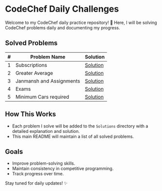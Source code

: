 # CodeChef Daily Challenges

Welcome to my CodeChef daily practice repository! 🚀 
Here, I will be solving CodeChef problems daily and documenting my progress.

## Solved Problems

| # | Problem Name             | Solution                                         |
|---|--------------------------|--------------------------------------------------|
| 1 | Subscriptions            | [Solution](<Solutions/Difficulty 504/READme.md>) |
| 2 | Greater Average          | [Solution](<Solutions/Difficulty 500/READme.md>) |
| 3 | Janmansh and Assignments | [Solution](<Solutions/Difficulty 513/READme.md>) |
| 4 | Exams                    | [Solution](<Solutions/Difficulty 519/READme.md>) |
| 5 | Minimum Cars required             | [Solution](<Solutions/Difficulty 608/READme.md>) |

## How This Works
- Each problem I solve will be added to the `Solutions` directory with a detailed explanation and solution.
- This main README will maintain a list of all solved problems.

## Goals
- Improve problem-solving skills.
- Maintain consistency in competitive programming.
- Track progress over time.

Stay tuned for daily updates! ✨

